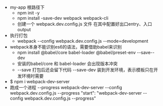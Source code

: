 - my-app 根路径下
  - npm init -y
  - npm install -save-dev webpack webpack-cli
  - 创建一个  webpack.dev.config.js 文件 在其中配置好出口entry、入口output
- 执行打包
  - webpack --config webpack.dev.config.js --mode=development
- webpack本身不能识别es6的语法，需要借助babel来识别
  - npm install @babel/core babel-loader @babel/preset-env --save--dev
  - 安装的babel/core 和 babel-loader 会出现版本冲突
  - --save 打包后还会留下代码
    --save-dev 装到开发环境，表示模板只在开发环境时需要
- $ npm i webpack-dev-server
- 跑成一个进程 --progress
webpack-dev-server --config webpack.dev.config.js --progress
  "start": "webpack-dev-server --config webpack.dev.config.js --progress"

  